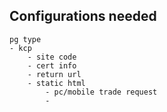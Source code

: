 
## Configurations needed
```
pg type
- kcp
    - site code
    - cert info
    - return url
    - static html
        - pc/mobile trade request
        - 
```